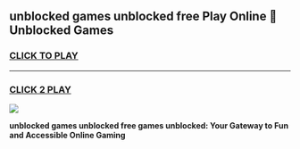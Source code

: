 
## unblocked games unblocked free Play Online 👋 Unblocked Games
<h3>
<a href="https://premium.freeplayer.one?title=unblocked_games_unblocked_free&ref=19F">CLICK TO PLAY</a></h3>
<hr>

<h3>
<a href="https://premium.freeplayer.one?title=unblocked_games_unblocked_free&ref=19F">CLICK 2 PLAY</a>
  
</h3>

<a href="https://premium.freeplayer.one?title=unblocked_games_unblocked_free&ref=19F"><img src="https://clearcache.store/games.png"></a>


**unblocked games unblocked free games unblocked: Your Gateway to Fun and Accessible Online Gaming**
